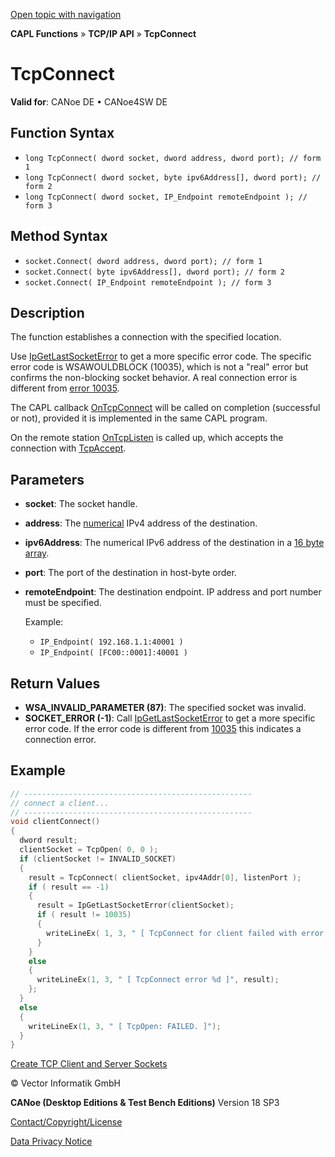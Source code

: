 [Open topic with navigation](../../../../../CANoeDEFamily.htm#Topics/CAPLFunctions/TCPIPAPI/Functions/CAPLfunctionTCPConnect.md)

**CAPL Functions** » **TCP/IP API** » **TcpConnect**

# TcpConnect

**Valid for**: CANoe DE • CANoe4SW DE

## Function Syntax

- `long TcpConnect( dword socket, dword address, dword port); // form 1`
- `long TcpConnect( dword socket, byte ipv6Address[], dword port); // form 2`
- `long TcpConnect( dword socket, IP_Endpoint remoteEndpoint ); // form 3`

## Method Syntax

- `socket.Connect( dword address, dword port); // form 1`
- `socket.Connect( byte ipv6Address[], dword port); // form 2`
- `socket.Connect( IP_Endpoint remoteEndpoint ); // form 3`

## Description

The function establishes a connection with the specified location.

Use [IpGetLastSocketError](CAPLfunctionIPGetLastSocketError.md) to get a more specific error code. The specific error code is WSAWOULDBLOCK (10035), which is not a "real" error but confirms the non-blocking socket behavior. A real connection error is different from [error 10035](../CAPLfunctionsTCPIPWinsock2ErrorCodes.md).

The CAPL callback [OnTcpConnect](../EventProcedures/CAPLfunctionTCPIPOnTcpConnect.md) will be called on completion (successful or not), provided it is implemented in the same CAPL program.

On the remote station [OnTcpListen](../EventProcedures/CAPLfunctionTCPIPOnTcpListen.md) is called up, which accepts the connection with [TcpAccept](CAPLfunctionTCPAccept.md).

## Parameters

- **socket**: The socket handle.
- **address**: The [numerical](../../../Shared/CAPL/TCPIPAPI/IPAddressByteOrdering.md) IPv4 address of the destination.
- **ipv6Address**: The numerical IPv6 address of the destination in a [16 byte array](../../../Shared/CAPL/TCPIPAPI/IPAddressByteOrdering.md).
- **port**: The port of the destination in host-byte order.
- **remoteEndpoint**: The destination endpoint. IP address and port number must be specified.

  Example:
  - `IP_Endpoint( 192.168.1.1:40001 )`
  - `IP_Endpoint( [FC00::0001]:40001 )`

## Return Values

- **WSA_INVALID_PARAMETER (87)**: The specified socket was invalid.
- **SOCKET_ERROR (-1)**: Call [IpGetLastSocketError](CAPLfunctionIPGetLastSocketError.md) to get a more specific error code. If the error code is different from [10035](../CAPLfunctionsTCPIPWinsock2ErrorCodes.md) this indicates a connection error.

## Example

```c
// ---------------------------------------------------
// connect a client...
// ---------------------------------------------------
void clientConnect()
{
  dword result;
  clientSocket = TcpOpen( 0, 0 );
  if (clientSocket != INVALID_SOCKET)
  {
    result = TcpConnect( clientSocket, ipv4Addr[0], listenPort );
    if ( result == -1)
    {
      result = IpGetLastSocketError(clientSocket);
      if ( result != 10035)
      {
        writeLineEx( 1, 3, " [ TcpConnect for client failed with error %d ]", result );
      }
    }
    else
    {
      writeLineEx(1, 3, " [ TcpConnect error %d ]", result);
    };
  }
  else
  {
    writeLineEx(1, 3, " [ TcpOpen: FAILED. ]");
  }
}
```

[Create TCP Client and Server Sockets](../../../Shared/CAPL/TCPIPAPI/TCPIPAPI.md)

© Vector Informatik GmbH

**CANoe (Desktop Editions & Test Bench Editions)** Version 18 SP3

[Contact/Copyright/License](../../../Shared/ContactCopyrightLicense.md)

[Data Privacy Notice](https://www.vector.com/int/en/company/get-info/privacy-policy/)